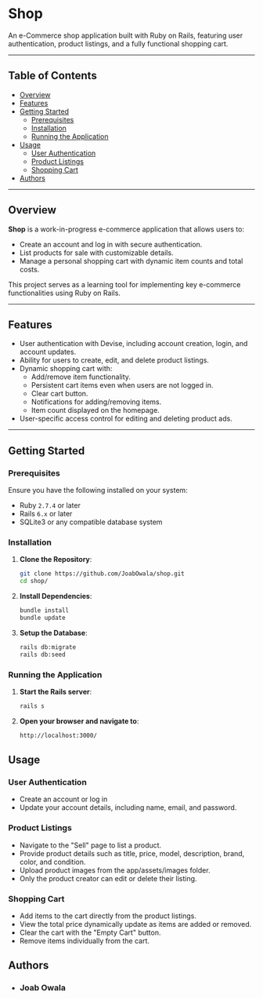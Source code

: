 # Shop

An e-Commerce shop application built with Ruby on Rails, featuring user authentication, product listings, and a fully functional shopping cart.

---

## Table of Contents

- [Overview](#overview)
- [Features](#features)
- [Getting Started](#getting-started)
  - [Prerequisites](#prerequisites)
  - [Installation](#installation)
  - [Running the Application](#running-the-application)
- [Usage](#usage)
  - [User Authentication](#user-authentication)
  - [Product Listings](#product-listings)
  - [Shopping Cart](#shopping-cart)
- [Authors](#authors)

---

## Overview

**Shop** is a work-in-progress e-commerce application that allows users to:
- Create an account and log in with secure authentication.
- List products for sale with customizable details.
- Manage a personal shopping cart with dynamic item counts and total costs.

This project serves as a learning tool for implementing key e-commerce functionalities using Ruby on Rails.

---

## Features

- User authentication with Devise, including account creation, login, and account updates.
- Ability for users to create, edit, and delete product listings.
- Dynamic shopping cart with:
  - Add/remove item functionality.
  - Persistent cart items even when users are not logged in.
  - Clear cart button.
  - Notifications for adding/removing items.
  - Item count displayed on the homepage.
- User-specific access control for editing and deleting product ads.

---

## Getting Started

### Prerequisites

Ensure you have the following installed on your system:
- Ruby `2.7.4` or later
- Rails `6.x` or later
- SQLite3 or any compatible database system

### Installation

1. **Clone the Repository**:
   ```bash
   git clone https://github.com/JoabOwala/shop.git
   cd shop/

2. **Install Dependencies**:
   ```bash
   bundle install
   bundle update

3. **Setup the Database**:
   ```bash
   rails db:migrate
   rails db:seed

### Running the Application

1. **Start the Rails server**:
   ```bash
   rails s

2. **Open your browser and navigate to**:
   ```bash
   http://localhost:3000/
   

## Usage

### User Authentication

- Create an account or log in 
- Update your account details, including name, email, and password.

### Product Listings

- Navigate to the "Sell" page to list a product. 
- Provide product details such as title, price, model, description, brand, color, and condition.
- Upload product images from the app/assets/images folder. 
- Only the product creator can edit or delete their listing.

### Shopping Cart

- Add items to the cart directly from the product listings. 
- View the total price dynamically update as items are added or removed.
- Clear the cart with the "Empty Cart" button. 
- Remove items individually from the cart.


## Authors

- ### Joab Owala